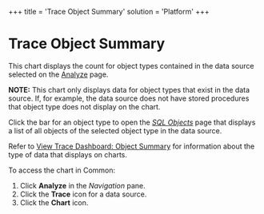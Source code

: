 +++
title = 'Trace Object Summary'
solution = 'Platform'
+++

# Trace Object Summary

This chart displays the count for object types contained in the data
source selected on the [Analyze](../Page_Desc/Analyze.htm) page.

**NOTE:** This chart only displays data for object types that exist in
the data source. If, for example, the data source does not have stored
procedures that object type does not display on the chart.

Click the bar for an object type to open the *[SQL
Objects](../Page_Desc/SQL_Objects.htm)* page that displays a list of all
objects of the selected object type in the data source.

Refer to [View Trace Dashboard: Object
Summary](View_Trace_Dashboard_Object_Summary.htm) for information about
the type of data that displays on charts.

To access the chart in Common:

1.  Click <span style="font-weight: bold;">Analyze</span> in the
    <span style="font-style: italic;">Navigation</span> pane.
2.  Click the <span style="font-weight: bold;">Trace</span> icon for a
    data source.
3.  Click the <span style="font-weight: bold;">Chart</span> icon.
